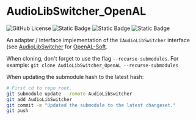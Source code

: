# AudioLibSwitcher_OpenAL

![GitHub License](https://img.shields.io/github/license/razterizer/AudioLibSwitcher_OpenAL?color=blue)
![Static Badge](https://img.shields.io/badge/linkage-header_only-yellow)
![Static Badge](https://img.shields.io/badge/3rdparty_linkage-static_/_dynamic-yellow)
![Static Badge](https://img.shields.io/badge/C%2B%2B-20-yellow)

An adapter / interface implementation of the `IAudioLibSwitcher` interface (see [AudioLibSwitcher](https://github.com/razterizer/AudioLibSwitcher) for [OpenAL-Soft](https://github.com/kcat/openal-soft).

When cloning, don't forget to use the flag `--recurse-submodules`. For example: `git clone AudioLibSwitcher_OpenAL --recurse-submodules`

When updating the submodule hash to the latest hash:
```bash
# First cd to repo root.
git submodule update --remote AudioLibSwitcher
git add AudioLibSwitcher
git commit -m "Updated the submodule to the latest changeset."
git push
```
